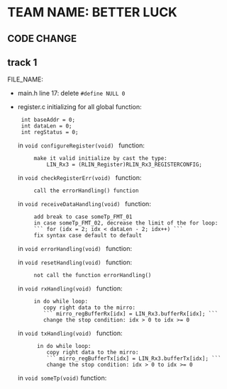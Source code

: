 # TEAM NAME: BETTER LUCK

## CODE CHANGE
## track 1
FILE_NAME:
 - main.h
    line 17: delete ```#define NULL 0   ```
 - register.c
    initializing for all global function: 

        int baseAddr = 0; 
        int dataLen = 0; 
        int regStatus = 0;

    in ```void configureRegister(void) ``` function:

            make it valid initialize by cast the type:
                LIN_Rx3 = (RLIN_Register)RLIN_Rx3_REGISTERCONFIG;

     in ```void checkRegisterErr(void) ``` function:

            call the errorHandling() function
     
     in ```void receiveDataHandling(void) ``` function:

            add break to case someTp_FMT_01
            in case someTp_FMT_02, decrease the limit of the for loop:
            ``` for (idx = 2; idx < dataLen - 2; idx++) ```
            fix syntax case default to default
     
     in ```void errorHandling(void) ``` function:

            
     in ```void resetHandling(void) ``` function:
            
            not call the function errorHandling()
    
     in ```void rxHandling(void) ``` function:
            
            in do while loop:
               copy right data to the mirro:
               ``` mirro_regBufferRx[idx] = LIN_Rx3.bufferRx[idx]; ```
               change the stop condition: idx > 0 to idx >= 0
     
      in ```void txHandling(void) ``` function:

             in do while loop:
                copy right data to the mirro:
                ``` mirro_regBufferTx[idx] = LIN_Rx3.bufferTx[idx]; ```
                change the stop condition: idx > 0 to idx >= 0
      
      in ``` void someTp(void) ``` function:
             
             
            
